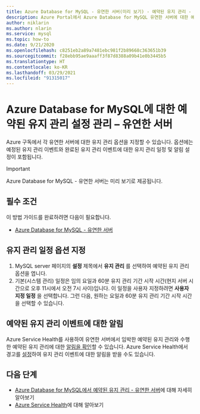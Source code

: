 ```yaml
---
title: Azure Database for MySQL - 유연한 서버(미리 보기) - 예약된 유지 관리 - Azure Portal
description: Azure Portal에서 Azure Database for MySQL 유연한 서버에 대한 예약된 유지 관리 설정을 구성하는 방법에 대해 알아봅니다.
author: niklarin
ms.author: nlarin
ms.service: mysql
ms.topic: how-to
ms.date: 9/21/2020
ms.openlocfilehash: c8251eb2a89a7481ebc981f2b89668c363651b39
ms.sourcegitcommit: f28ebb95ae9aaaff3f87d8388a09b41e0b3445b5
ms.translationtype: HT
ms.contentlocale: ko-KR
ms.lasthandoff: 03/29/2021
ms.locfileid: "91315017"
---
```

# <a name="manage-scheduled-maintenance-settings-for-azure-database-for-mysql--flexible-server"></a>Azure Database for MySQL에 대한 예약된 유지 관리 설정 관리 – 유연한 서버
 
Azure 구독에서 각 유연한 서버에 대한 유지 관리 옵션을 지정할 수 있습니다. 옵션에는 예정된 유지 관리 이벤트와 완료된 유지 관리 이벤트에 대한 유지 관리 일정 및 알림 설정이 포함됩니다.

> [!IMPORTANT]
> Azure Database for MySQL - 유연한 서버는 미리 보기로 제공됩니다.
 
## <a name="prerequisites"></a>필수 조건
이 방법 가이드를 완료하려면 다음이 필요합니다.
- [Azure Database for MySQL - 유연한 서버](quickstart-create-server-portal.md)
 
## <a name="specify-maintenance-schedule-options"></a>유지 관리 일정 옵션 지정
 
1. MySQL server 페이지의 **설정** 제목에서 **유지 관리** 를 선택하여 예약된 유지 관리 옵션을 엽니다.
2. 기본(시스템 관리) 일정은 임의 요일과 60분 유지 관리 기간 시작 시간(현지 서버 시간으로 오후 11시에서 오전 7시 사이)입니다. 이 일정을 사용자 지정하려면 **사용자 지정 일정** 을 선택합니다. 그런 다음, 원하는 요일과 60분 유지 관리 기간 시작 시간을 선택할 수 있습니다.
 
## <a name="notifications-about-scheduled-maintenance-events"></a>예약된 유지 관리 이벤트에 대한 알림
 
Azure Service Health를 사용하여 유연한 서버에서 임박한 예약된 유지 관리와 수행한 예약된 유지 관리에 대한 [알림을 확인](../../service-health/service-notifications.md)할 수 있습니다. Azure Service Health에서 경고를 [설정](../../service-health/resource-health-alert-monitor-guide.md)하여 유지 관리 이벤트에 대한 알림을 받을 수도 있습니다.
 
## <a name="next-steps"></a>다음 단계  
 
* [Azure Database for MySQL에서 예약된 유지 관리 - 유연한 서버](concepts-maintenance.md)에 대해 자세히 알아보기
* [Azure Service Health](../../service-health/overview.md)에 대해 알아보기
